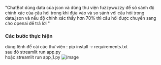 "ChatBot dùng data của json và dùng thư viện fuzzywuzzy để sô sánh độ chính xác của câu hỏi trong khi đưa vào và so sánh với câu hỏi trong data.json và nếu độ chính xác thấy hơn 70% thì câu hỏi được chuyển sang cho openai để trả lời " 
### Các bước thực hiện 
dùng lệnh để cài các thư viện :
pip install -r requirements.txt <br>
sau đó streamlit run app.py <br>
hoặc streamlit run app_1.py
![image](https://github.com/PVL-Linh/AI_API_openAI_and_Json/assets/136146829/73a83564-5d82-4c0b-bbc4-6b0e0b3481b6)
